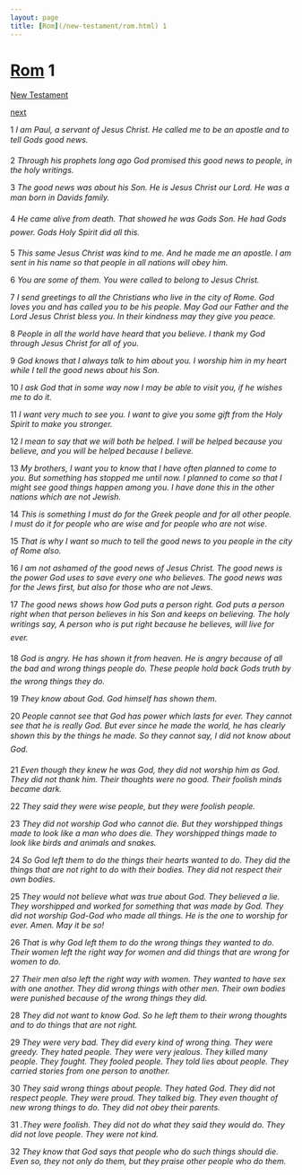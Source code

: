 ```yaml
---
layout: page
title: [Rom](/new-testament/rom.html) 1
---
```


# [Rom](/new-testament/rom.html) 1

[New Testament](/new-testament.html)


[next](/new-testament/rom/rom-2.html)

1 _I am Paul, a servant of Jesus Christ. He called me to be an apostle and to tell Gods good news._

2 _Through his prophets long ago God promised this good news to people, in the holy writings._

3 _The good news was about his Son. He is Jesus Christ our Lord. He was a man born in Davids family._

4 _He came alive from death. That showed he was Gods Son. He had Gods power. Gods Holy Spirit did all this._

5 _This same Jesus Christ was kind to me. And he made me an apostle. I am sent in his name so that people in all nations will obey him._

6 _You are some of them. You were called to belong to Jesus Christ._

7 _I send greetings to all the Christians who live in the city of Rome. God loves you and has called you to be his people. May God our Father and the Lord Jesus Christ bless you. In their kindness may they give you peace._

8 _People in all the world have heard that you believe. I thank my God through Jesus Christ for all of you._

9 _God knows that I always talk to him about you. I worship him in my heart while I tell the good news about his Son._

10 _I ask God that in some way now I may be able to visit you, if he wishes me to do it._

11 _I want very much to see you. I want to give you some gift from the Holy Spirit to make you stronger._

12 _I mean to say that we will both be helped. I will be helped because you believe, and you will be helped because I believe._

13 _My brothers, I want you to know that I have often planned to come to you. But something has stopped me until now. I planned to come so that I might see good things happen among you. I have done this in the other nations which are not Jewish._

14 _This is something I must do for the Greek people and for all other people. I must do it for people who are wise and for people who are not wise._

15 _That is why I want so much to tell the good news to you people in the city of Rome also._

16 _I am not ashamed of the good news of Jesus Christ. The good news is the power God uses to save every one who believes. The good news was for the Jews first, but also for those who are not Jews._

17 _The good news shows how God puts a person right. God puts a person right when that person believes in his Son and keeps on believing. The holy writings say, A person who is put right because he believes, will live for ever._

18 _God is angry. He has shown it from heaven. He is angry because of all the bad and wrong things people do. These people hold back Gods truth by the wrong things they do._

19 _They know about God. God himself has shown them._

20 _People cannot see that God has power which lasts for ever. They cannot see that he is really God. But ever since he made the world, he has clearly shown this by the things he made. So they cannot say, I did not know about God._

21 _Even though they knew he was God, they did not worship him as God. They did not thank him. Their thoughts were no good. Their foolish minds became dark._

22 _They said they were wise people, but they were foolish people._

23 _They did not worship God who cannot die. But they worshipped things made to look like a man who does die. They worshipped things made to look like birds and animals and snakes._

24 _So God left them to do the things their hearts wanted to do. They did the things that are not right to do with their bodies. They did not respect their own bodies._

25 _They would not believe what was true about God. They believed a lie. They worshipped and worked for something that was made by God. They did not worship God-God who made all things. He is the one to worship for ever. Amen. May it be so!_

26 _That is why God left them to do the wrong things they wanted to do. Their women left the right way for women and did things that are wrong for women to do._

27 _Their men also left the right way with women. They wanted to have sex with one another. They did wrong things with other men. Their own bodies were punished because of the wrong things they did._

28 _They did not want to know God. So he left them to their wrong thoughts and to do things that are not right._

29 _They were very bad. They did every kind of wrong thing. They were greedy. They hated people. They were very jealous. They killed many people. They fought. They fooled people. They told lies about people. They carried stories from one person to another._

30 _They said wrong things about people. They hated God. They did not respect people.  They were proud. They talked big. They even thought of new wrong things to do. They did not obey their parents._

31 _.They were foolish. They did not do what they said they would do. They did not love people. They were not kind._

32 _They know that God says that people who do such things should die. Even so, they not only do them, but they praise other people who do them._


